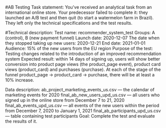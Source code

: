 #AB Testing
Task statement:
  You've received an analytical task from an international online store. 
  Your predecessor failed to complete it: they launched an A/B test and then quit (to start a watermelon farm in Brazil). 
  They left only the technical specifications and the test results.

#Technical description:
  Test name: recommender_system_test
  Groups: А (control), B (new payment funnel)
  Launch date: 2020-12-07
  The date when they stopped taking up new users: 2020-12-21
  End date: 2021-01-01
  Audience: 15% of the new users from the EU region
  Purpose of the test: 
  Testing changes related to the introduction of an improved recommendation system
  Expected result: 
  within 14 days of signing up, users will show better conversion into product page views (the product_page event), 
  product card views (product_card) and purchases (purchase). At each of the stage of the funnel product_page → product_card → purchase, there will be at least a 10% increase.
  
Data description:
  ab_project_marketing_events_us.csv — the calendar of marketing events for 2020
  final_ab_new_users_upd_us.csv — all users who signed up in the online store from December 7 to 21, 2020
  final_ab_events_upd_us.csv — all events of the new users within the period from December 7, 2020 to January 1, 2021
  final_ab_participants_upd_us.csv — table containing test participants
Goal:
  Complete the test and evaluate the results of it.
